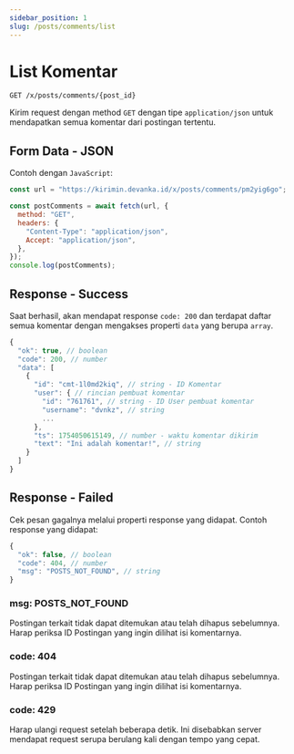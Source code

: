 ```yaml
---
sidebar_position: 1
slug: /posts/comments/list
---
```


# List Komentar

```text title='HTTP(S)'
GET /x/posts/comments/{post_id}
```

Kirim request dengan method `GET` dengan tipe `application/json` untuk mendapatkan semua komentar dari postingan tertentu.

## Form Data - JSON

Contoh dengan `JavaScript`:

```javascript
const url = "https://kirimin.devanka.id/x/posts/comments/pm2yig6go";

const postComments = await fetch(url, {
  method: "GET",
  headers: {
    "Content-Type": "application/json",
    Accept: "application/json",
  },
});
console.log(postComments);
```

## Response - Success

Saat berhasil, akan mendapat response `code: 200` dan terdapat daftar semua komentar dengan mengakses properti `data` yang berupa `array`.

```javascript
{
  "ok": true, // boolean
  "code": 200, // number
  "data": [
    {
      "id": "cmt-1l0md2kiq", // string - ID Komentar
      "user": { // rincian pembuat komentar
        "id": "761761", // string - ID User pembuat komentar
        "username": "dvnkz", // string
        ...
      },
      "ts": 1754050615149, // number - waktu komentar dikirim
      "text": "Ini adalah komentar!", // string
    }
  ]
}
```

## Response - Failed

Cek pesan gagalnya melalui properti response yang didapat. Contoh response yang didapat:

```javascript
{
  "ok": false, // boolean
  "code": 404, // number
  "msg": "POSTS_NOT_FOUND", // string
}
```

### msg: POSTS_NOT_FOUND

Postingan terkait tidak dapat ditemukan atau telah dihapus sebelumnya. Harap periksa ID Postingan yang ingin dilihat isi komentarnya.

### code: 404

Postingan terkait tidak dapat ditemukan atau telah dihapus sebelumnya. Harap periksa ID Postingan yang ingin dilihat isi komentarnya.

### code: 429

Harap ulangi request setelah beberapa detik. Ini disebabkan server mendapat request serupa berulang kali dengan tempo yang cepat.
